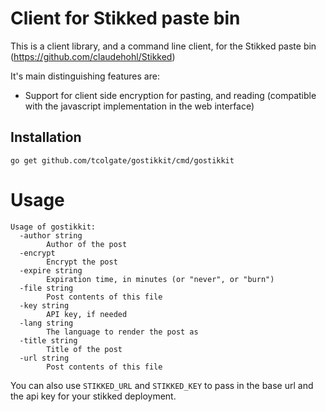 # Client for Stikked paste bin

This is a client library, and a command line client, for
the Stikked paste bin (https://github.com/claudehohl/Stikked)

It's main distinguishing features are:

* Support for client side encryption for pasting, and reading
  (compatible with the javascript implementation in the web
  interface)

## Installation

```
go get github.com/tcolgate/gostikkit/cmd/gostikkit
```

# Usage
```
Usage of gostikkit:
  -author string
    	Author of the post
  -encrypt
    	Encrypt the post
  -expire string
    	Expiration time, in minutes (or "never", or "burn")
  -file string
    	Post contents of this file
  -key string
    	API key, if needed
  -lang string
    	The language to render the post as
  -title string
    	Title of the post
  -url string
    	Post contents of this file
```
You can also use ```STIKKED_URL``` and ```STIKKED_KEY``` to pass in the base
url and the api key for your stikked deployment.

